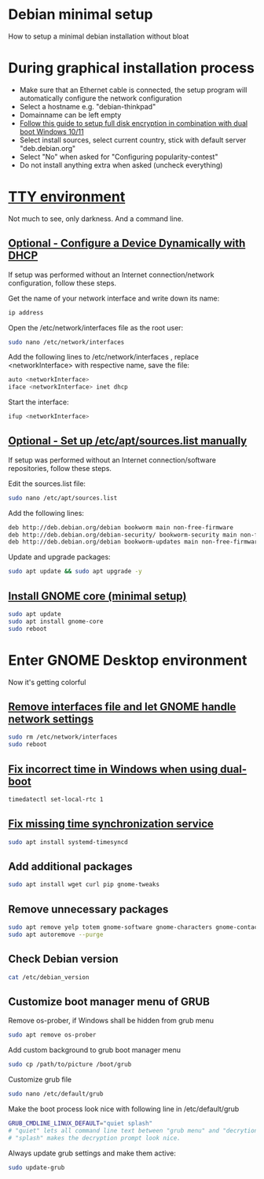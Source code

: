 # Debian minimal setup

How to setup a minimal debian installation without bloat

# During graphical installation process

- Make sure that an Ethernet cable is connected, the setup program will automatically configure the network configuration
- Select a hostname e.g. "debian-thinkpad"
- Domainname can be left empty
- [Follow this guide to setup full disk encryption in combination with dual boot Windows 10/11](https://blog.cyberethical.me/dual-boot-windows-11-encrypted-kali)
- Select install sources, select current country, stick with default server "deb.debian.org"
- Select "No" when asked for "Configuring popularity-contest"
- Do not install anything extra when asked (uncheck everything)

# [TTY environment](https://askubuntu.com/questions/66195/what-is-a-tty-and-how-do-i-access-a-tty)

Not much to see, only darkness. And a command line.

## [Optional - Configure a Device Dynamically with DHCP](https://www.cyberciti.biz/faq/howto-configuring-network-interface-cards-on-debian/)

If setup was performed without an Internet connection/network configuration, follow these steps.

Get the name of your network interface and write down its name:

```bash
ip address
```

Open the /etc/network/interfaces file as the root user:

```bash
sudo nano /etc/network/interfaces
```

Add the following lines to /etc/network/interfaces , replace \<networkInterface\> with respective name, save the file:

```bash
auto <networkInterface>
iface <networkInterface> inet dhcp
```

Start the interface:

```bash
ifup <networkInterface>
```

## [Optional - Set up /etc/apt/sources.list manually](https://wiki.debian.org/SourcesList#Example_sources.list)

If setup was performed without an Internet connection/software repositories, follow these steps.

Edit the sources.list file:

```bash
sudo nano /etc/apt/sources.list
```
Add the following lines:

```bash
deb http://deb.debian.org/debian bookworm main non-free-firmware
deb http://deb.debian.org/debian-security/ bookworm-security main non-free-firmware
deb http://deb.debian.org/debian bookworm-updates main non-free-firmware
```

Update and upgrade packages:

```bash
sudo apt update && sudo apt upgrade -y
```

## [Install GNOME core (minimal setup)](https://wiki.debian.org/Gnome)

```bash
sudo apt update
sudo apt install gnome-core
sudo reboot
```
# Enter GNOME Desktop environment

Now it's getting colorful

## [Remove interfaces file and let GNOME handle network settings](https://www.reddit.com/r/debian/comments/162gpdg/debian_12_minimal_install_no_network_card_in_gnome/)

```bash
sudo rm /etc/network/interfaces
sudo reboot
```

## [Fix incorrect time in Windows when using dual-boot](https://itsfoss.com/wrong-time-dual-boot/)

```bash
timedatectl set-local-rtc 1
```

## [Fix missing time synchronization service](https://manpages.debian.org/unstable/systemd-timesyncd/systemd-timesyncd.service.8.en.html)

```bash
sudo apt install systemd-timesyncd
```

## Add additional packages

```bash
sudo apt install wget curl pip gnome-tweaks
```

## Remove unnecessary packages

```bash
sudo apt remove yelp totem gnome-software gnome-characters gnome-contacts firefox-esr -y
sudo apt autoremove --purge
```

## Check Debian version

```bash
cat /etc/debian_version
```

## Customize boot manager menu of GRUB

Remove os-prober, if Windows shall be hidden from grub menu

```bash
sudo apt remove os-prober
```

Add custom background to grub boot manager menu

```bash
sudo cp /path/to/picture /boot/grub
```

Customize grub file

```bash
sudo nano /etc/default/grub
```

Make the boot process look nice with following line in /etc/default/grub

```bash
GRUB_CMDLINE_LINUX_DEFAULT="quiet splash"
# "quiet" lets all command line text between "grub menu" and "decrytion prompt" disappear.
# "splash" makes the decryption prompt look nice.
```

Always update grub settings and make them active:

```bash
sudo update-grub
```
